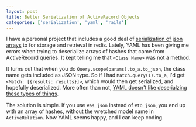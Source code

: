 ```yaml
---
layout: post
title: Better Serialization of ActiveRecord Objects
categories: ['serialization', 'yaml', 'rails']
---
```


I have a personal project that includes a good deal of [serialization of json arrays](http://www.newtonsoft.com/json/help/html/SerializationGuide.htm) to for storage and retrieval in redis. Lately, YAML has been giving me errors when trying to deserialize arrays of hashes that came from ActiveRecord queries. It kept telling me that `<Class Name>` was not a method.

It turns out that when you do `Query.scope(params).to_a.to_json`, the class name gets included as JSON type. So if I had `Match.query(1).to_a`, I'd get `<Match: [{results: results}]>`, which would then get serialized, and hopefully deserialized. More often than not, [YAML doesn't like deserialzing these types of things](http://www.skorks.com/2010/04/serializing-and-deserializing-objects-with-ruby/).

The solution is simple. If you use `#as_json` instead of `#to_json`, you end up with an array of hashes, without the wretched model name in `ActiveRelation`. Now YAML seems happy, and I can keep coding.